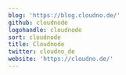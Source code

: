 ```yaml
---
blog: 'https://blog.cloudno.de/'
github: cloudnode
logohandle: cloudnode
sort: cloudnode
title: Cloudnode
twitter: cloudno_de
website: 'https://cloudno.de/'
---
```

